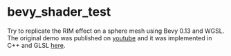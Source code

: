 # bevy_shader_test

Try to replicate the RIM effect on a sphere mesh using Bevy 0.13 and WGSL. The original demo was published on [youtube](https://www.youtube.com/watch?v=SiCNFMhDZ1o) and it was implemented in C++ and GLSL [here](https://github.com/chrischristakis/Winston-Shield/blob/master/shaders/bubble.vs).
